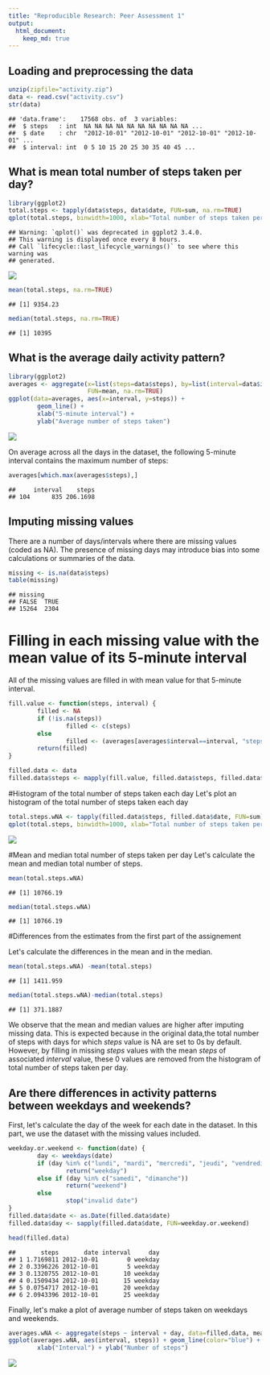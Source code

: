 ```yaml
---
title: "Reproducible Research: Peer Assessment 1"
output: 
  html_document:
    keep_md: true
---
```



## Loading and preprocessing the data


``` r
unzip(zipfile="activity.zip")
data <- read.csv("activity.csv")
str(data)
```

```
## 'data.frame':	17568 obs. of  3 variables:
##  $ steps   : int  NA NA NA NA NA NA NA NA NA NA ...
##  $ date    : chr  "2012-10-01" "2012-10-01" "2012-10-01" "2012-10-01" ...
##  $ interval: int  0 5 10 15 20 25 30 35 40 45 ...
```

## What is mean total number of steps taken per day?


``` r
library(ggplot2)
total.steps <- tapply(data$steps, data$date, FUN=sum, na.rm=TRUE)
qplot(total.steps, binwidth=1000, xlab="Total number of steps taken per day")
```

```
## Warning: `qplot()` was deprecated in ggplot2 3.4.0.
## This warning is displayed once every 8 hours.
## Call `lifecycle::last_lifecycle_warnings()` to see where this warning was
## generated.
```

![](PA1_template_files/figure-html/unnamed-chunk-1-1.png)<!-- -->

``` r
mean(total.steps, na.rm=TRUE)
```

```
## [1] 9354.23
```

``` r
median(total.steps, na.rm=TRUE)
```

```
## [1] 10395
```


## What is the average daily activity pattern?

``` r
library(ggplot2)
averages <- aggregate(x=list(steps=data$steps), by=list(interval=data$interval),
                      FUN=mean, na.rm=TRUE)
ggplot(data=averages, aes(x=interval, y=steps)) +
        geom_line() +
        xlab("5-minute interval") +
        ylab("Average number of steps taken")
```

![](PA1_template_files/figure-html/unnamed-chunk-2-1.png)<!-- -->

On average across all the days in the dataset, the following 5-minute interval contains the maximum number of steps:

``` r
averages[which.max(averages$steps),]
```

```
##     interval    steps
## 104      835 206.1698
```



## Imputing missing values
There are a number of days/intervals where there are missing values (coded as NA). 
The presence of missing days may introduce bias into some calculations or summaries of the data.

``` r
missing <- is.na(data$steps)
table(missing)
```

```
## missing
## FALSE  TRUE 
## 15264  2304
```



# Filling in each missing value with the mean value of its 5-minute interval
All of the missing values are filled in with mean value for that 5-minute
interval.

``` r
fill.value <- function(steps, interval) {
        filled <- NA
        if (!is.na(steps))
                filled <- c(steps)
        else
                filled <- (averages[averages$interval==interval, "steps"])
        return(filled)
}

filled.data <- data
filled.data$steps <- mapply(fill.value, filled.data$steps, filled.data$interval)
```


#Histogram of the total number of steps taken each day
Let's plot an histogram of the total number of steps taken each day 

``` r
total.steps.wNA <- tapply(filled.data$steps, filled.data$date, FUN=sum)
qplot(total.steps, binwidth=1000, xlab="Total number of steps taken per day")
```

![](PA1_template_files/figure-html/unnamed-chunk-5-1.png)<!-- -->



#Mean and median total number of steps taken per day
Let's calculate the mean and median total number of steps.

``` r
mean(total.steps.wNA)
```

```
## [1] 10766.19
```

``` r
median(total.steps.wNA)
```

```
## [1] 10766.19
```


#Differences from the estimates from the first part of the assignement

Let's calculate the differences in the mean and in the median.

``` r
mean(total.steps.wNA) -mean(total.steps)
```

```
## [1] 1411.959
```

``` r
median(total.steps.wNA)-median(total.steps)
```

```
## [1] 371.1887
```


We observe that the mean and median values are higher after imputing missing data. This is expected because in
the original data,the total number of steps with days for which *steps* value is NA  are set to 0s by
default. However, by filling in missing *steps* values with the mean *steps*
of associated *interval* value, these 0 values are removed from the histogram of total number of steps taken per day.

## Are there differences in activity patterns between weekdays and weekends?
First, let's calculate the day of the week for each date in the dataset. In
this part, we use the dataset with the missing values included.

``` r
weekday.or.weekend <- function(date) {
        day <- weekdays(date)
        if (day %in% c("lundi", "mardi", "mercredi", "jeudi", "vendredi"))
                return("weekday")
        else if (day %in% c("samedi", "dimanche"))
                return("weekend")
        else
                stop("invalid date")
}
filled.data$date <- as.Date(filled.data$date)
filled.data$day <- sapply(filled.data$date, FUN=weekday.or.weekend)

head(filled.data)
```

```
##       steps       date interval     day
## 1 1.7169811 2012-10-01        0 weekday
## 2 0.3396226 2012-10-01        5 weekday
## 3 0.1320755 2012-10-01       10 weekday
## 4 0.1509434 2012-10-01       15 weekday
## 5 0.0754717 2012-10-01       20 weekday
## 6 2.0943396 2012-10-01       25 weekday
```



Finally, let's make a plot of average number of steps taken on weekdays and weekends.

``` r
averages.wNA <- aggregate(steps ~ interval + day, data=filled.data, mean)
ggplot(averages.wNA, aes(interval, steps)) + geom_line(color="blue") + facet_grid(day~.) +
        xlab("Interval") + ylab("Number of steps")
```

![](PA1_template_files/figure-html/unnamed-chunk-9-1.png)<!-- -->




